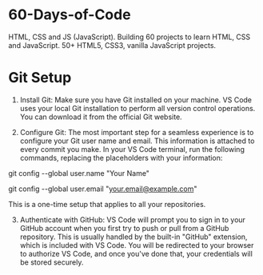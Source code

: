 # 60-Days-of-Code
HTML, CSS and JS (JavaScript). Building 60 projects to learn HTML, CSS and JavaScript. 50+ HTML5, CSS3, vanilla JavaScript projects.

# Git Setup
1. Install Git: Make sure you have Git installed on your machine. VS Code uses your local Git installation to perform all version control operations. You can download it from the official Git website.

2. Configure Git: The most important step for a seamless experience is to configure your Git user name and email. This information is attached to every commit you make. In your VS Code terminal, run the following commands, replacing the placeholders with your information:

  git config --global user.name "Your Name"
  
  git config --global user.email "your.email@example.com"
  
This is a one-time setup that applies to all your repositories.

3. Authenticate with GitHub: VS Code will prompt you to sign in to your GitHub account when you first try to push or pull from a GitHub repository. This is usually handled by the built-in "GitHub" extension, which is included with VS Code. You will be redirected to your browser to authorize VS Code, and once you've done that, your credentials will be stored securely.
